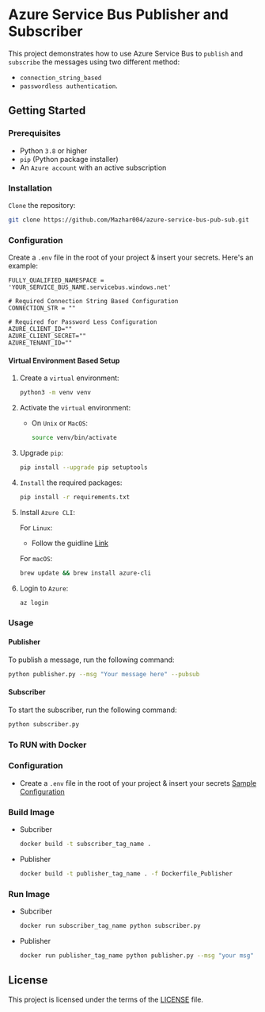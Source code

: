 # Azure Service Bus Publisher and Subscriber

This project demonstrates how to use Azure Service Bus to `publish` and `subscribe` the messages using two different method:
-  `connection_string_based`
-   `passwordless authentication`.


## Getting Started

### Prerequisites

- Python `3.8` or higher
- `pip` (Python package installer)
- An `Azure account` with an active subscription

### Installation 
 `Clone` the repository:

```bash
git clone https://github.com/Mazhar004/azure-service-bus-pub-sub.git
```

### Configuration
Create a `.env` file in the root of your project & insert your secrets. Here's an example:
```env
FULLY_QUALIFIED_NAMESPACE = 'YOUR_SERVICE_BUS_NAME.servicebus.windows.net'

# Required Connection String Based Configuration
CONNECTION_STR = ""

# Required for Password Less Configuration
AZURE_CLIENT_ID=""
AZURE_CLIENT_SECRET=""
AZURE_TENANT_ID=""
```

#### Virtual Environment Based Setup 
1. Create a `virtual` environment:
    ```bash
    python3 -m venv venv
    ```
2. Activate the `virtual` environment:
   - On `Unix` or `MacOS`:

        ```bash
        source venv/bin/activate
        ```
3. Upgrade `pip`:
    ```bash
    pip install --upgrade pip setuptools
    ```

4. `Install` the required packages:
    ```bash
    pip install -r requirements.txt
    ```
5. Install `Azure CLI`:

    For `Linux`:

    - Follow the guidline [Link](https://learn.microsoft.com/en-us/cli/azure/install-azure-cli-linux?pivots=apt)

    For `macOS`:

    ```bash
    brew update && brew install azure-cli
    ```

7. Login to `Azure`:

    ```bash
    az login
    ```

### Usage
#### Publisher
To publish a message, run the following command:
```bash
python publisher.py --msg "Your message here" --pubsub
```

#### Subscriber
To start the subscriber, run the following command:
```bash
python subscriber.py
```

### To RUN with Docker
### Configuration
- Create a `.env` file in the root of your project & insert your secrets [Sample Configuration](#configuration)

### Build Image
- Subcriber
    ```bash
    docker build -t subscriber_tag_name .
    ```
- Publisher
    ```bash
    docker build -t publisher_tag_name . -f Dockerfile_Publisher
    ```  
### Run Image
- Subcriber
    ```bash
    docker run subscriber_tag_name python subscriber.py
    ```
- Publisher
    ```bash
    docker run publisher_tag_name python publisher.py --msg "your msg" --pubsub
    ```  

## License

This project is licensed under the terms of the [LICENSE](LICENSE) file.